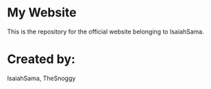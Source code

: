 # My Website

This is the repository for the official website belonging to IsaiahSama.

# Created by:
IsaiahSama, TheSnoggy
